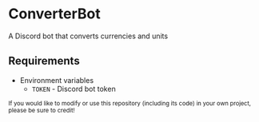 # ConverterBot
A Discord bot that converts currencies and units

## Requirements
- Environment variables
  - `TOKEN` - Discord bot token

<sub>If you would like to modify or use this repository (including its code) in your own project, please be sure to credit!</sub>
